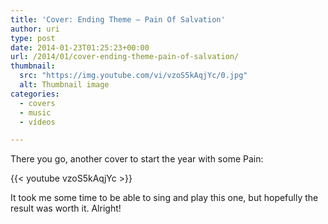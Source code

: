 ```yaml
---
title: 'Cover: Ending Theme – Pain Of Salvation'
author: uri
type: post
date: 2014-01-23T01:25:23+00:00
url: /2014/01/cover-ending-theme-pain-of-salvation/
thumbnail:
  src: "https://img.youtube.com/vi/vzoS5kAqjYc/0.jpg"
  alt: Thumbnail image
categories:
  - covers
  - music
  - vídeos

---
```

There you go, another cover to start the year with some Pain:

{{< youtube vzoS5kAqjYc >}}</iframe>

It took me some time to be able to sing and play this one, but hopefully the result was worth it. Alright!